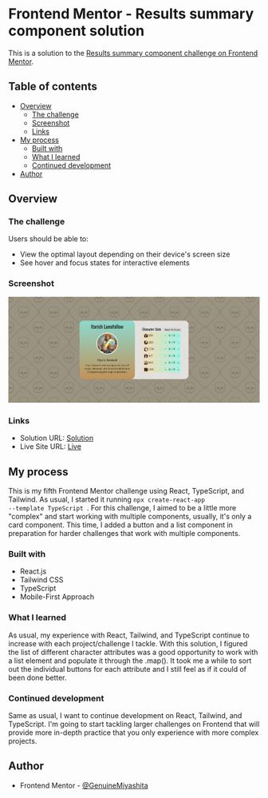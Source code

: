 # Frontend Mentor - Results summary component solution

This is a solution to the [Results summary component challenge on Frontend Mentor](https://www.frontendmentor.io/challenges/results-summary-component-CE_K6s0maV).

## Table of contents

- [Overview](#overview)
  - [The challenge](#the-challenge)
  - [Screenshot](#screenshot)
  - [Links](#links)
- [My process](#my-process)
  - [Built with](#built-with)
  - [What I learned](#what-i-learned)
  - [Continued development](#continued-development)
- [Author](#author)

## Overview

### The challenge

Users should be able to:

- View the optimal layout depending on their device's screen size
- See hover and focus states for interactive elements

### Screenshot

![Snapshot](./src/assets/DesktopFinalization.png)

### Links

- Solution URL: [Solution](https://www.frontendmentor.io/solutions/results-summary-IGVogVjF2j)
- Live Site URL: [Live](https://fmentorresultssummary.netlify.app/)

## My process

This is my fifth Frontend Mentor challenge using React, TypeScript, and Tailwind. As usual, I started it running <code>npx create-react-app --template TypeScript </code>. For this challenge, I aimed to be a little more "complex" and start working with multiple components, usually, it's only a card component. This time, I added a button and a list component in preparation for harder challenges that work with multiple components.

### Built with

- React.js
- Tailwind CSS
- TypeScript
- Mobile-First Approach

### What I learned

As usual, my experience with React, Tailwind, and TypeScript continue to increase with each project/challenge I tackle. With this solution, I figured the list of different character attributes was a good opportunity to work with a list element and populate it through the .map(). It took me a while to sort out the individual buttons for each attribute and I still feel as if it could of been done better.

### Continued development

Same as usual, I want to continue development on React, Tailwind, and TypeScript. I'm going to start tackling larger challenges on Frontend that will provide more in-depth practice that you only experience with more complex projects.

## Author

- Frontend Mentor - [@GenuineMiyashita](https://www.frontendmentor.io/profile/GenuineMiyashita)
